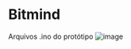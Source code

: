 # Bitmind
Arquivos .ino do protótipo 
![image](https://github.com/Bitmindop/Bitmind/assets/144057000/9452d2d0-3552-493c-adac-c2a5ebb4d910)
